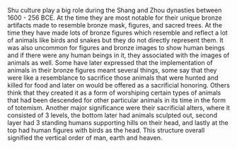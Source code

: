 Shu culture play a big role during the Shang and Zhou dynasties between 1600 - 256 BCE. At the time they are most notable for their unique bronze artifacts made to resemble bronze mask, figures, and sacred trees. At the time they have made lots of bronze figures which resemble and reflect a lot of animals like birds and snakes but they do not directly represent them. It was also uncommon for figures and bronze images to show human beings and if there were any human beings in it, they associated with the images of animals as well. Some have later expressed that the implementation of animals in their bronze figures meant several things, some say that they were like a resemblance to sacrifice those animals that were hunted and killed for food and later on would be offered as a sacrificial honoring. Others think that they created it as a form of worshiping certain types of animals that had been descended for other particular animals in its time in the form of totemism. Another major significance were their sacrificial alters, where it consisted of 3 levels, the bottom later had animals sculpted out, second layer had 3 standing humans supporting hills on their head, and lastly at the top had human figures with birds as the head. This structure overall signified the vertical order of man, earth and heaven. 